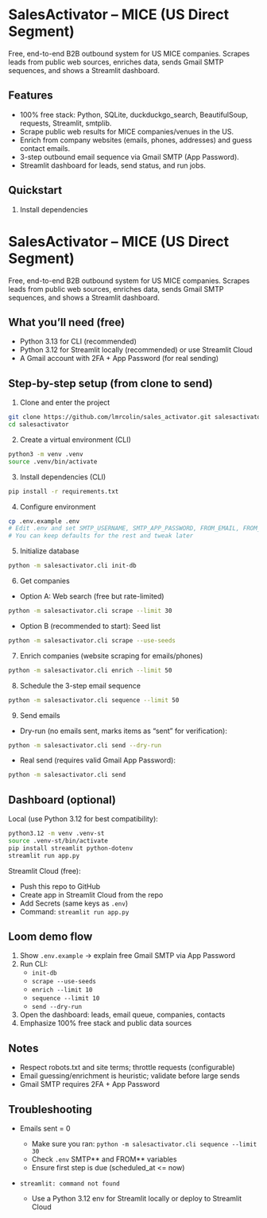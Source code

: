 # SalesActivator – MICE (US Direct Segment)

Free, end-to-end B2B outbound system for US MICE companies. Scrapes leads from public web sources, enriches data, sends Gmail SMTP sequences, and shows a Streamlit dashboard.

## Features

- 100% free stack: Python, SQLite, duckduckgo_search, BeautifulSoup, requests, Streamlit, smtplib.
- Scrape public web results for MICE companies/venues in the US.
- Enrich from company websites (emails, phones, addresses) and guess contact emails.
- 3-step outbound email sequence via Gmail SMTP (App Password).
- Streamlit dashboard for leads, send status, and run jobs.

## Quickstart

1. Install dependencies

# SalesActivator – MICE (US Direct Segment)

Free, end-to-end B2B outbound system for US MICE companies. Scrapes leads from public web sources, enriches data, sends Gmail SMTP sequences, and shows a Streamlit dashboard.

## What you’ll need (free)
- Python 3.13 for CLI (recommended)
- Python 3.12 for Streamlit locally (recommended) or use Streamlit Cloud
- A Gmail account with 2FA + App Password (for real sending)

## Step-by-step setup (from clone to send)

1) Clone and enter the project
```bash
git clone https://github.com/lmrcolin/sales_activator.git salesactivator
cd salesactivator
````

2. Create a virtual environment (CLI)

```bash
python3 -m venv .venv
source .venv/bin/activate
```

3. Install dependencies (CLI)

```bash
pip install -r requirements.txt
```

4. Configure environment

```bash
cp .env.example .env
# Edit .env and set SMTP_USERNAME, SMTP_APP_PASSWORD, FROM_EMAIL, FROM_NAME
# You can keep defaults for the rest and tweak later
```

5. Initialize database

```bash
python -m salesactivator.cli init-db
```

6. Get companies

- Option A: Web search (free but rate-limited)

```bash
python -m salesactivator.cli scrape --limit 30
```

- Option B (recommended to start): Seed list

```bash
python -m salesactivator.cli scrape --use-seeds
```

7. Enrich companies (website scraping for emails/phones)

```bash
python -m salesactivator.cli enrich --limit 50
```

8. Schedule the 3-step email sequence

```bash
python -m salesactivator.cli sequence --limit 50
```

9. Send emails

- Dry-run (no emails sent, marks items as “sent” for verification):

```bash
python -m salesactivator.cli send --dry-run
```

- Real send (requires valid Gmail App Password):

```bash
python -m salesactivator.cli send
```

## Dashboard (optional)

Local (use Python 3.12 for best compatibility):

```bash
python3.12 -m venv .venv-st
source .venv-st/bin/activate
pip install streamlit python-dotenv
streamlit run app.py
```

Streamlit Cloud (free):

- Push this repo to GitHub
- Create app in Streamlit Cloud from the repo
- Add Secrets (same keys as `.env`)
- Command: `streamlit run app.py`

## Loom demo flow

1. Show `.env.example` → explain free Gmail SMTP via App Password
2. Run CLI:
   - `init-db`
   - `scrape --use-seeds`
   - `enrich --limit 10`
   - `sequence --limit 10`
   - `send --dry-run`
3. Open the dashboard: leads, email queue, companies, contacts
4. Emphasize 100% free stack and public data sources

## Notes

- Respect robots.txt and site terms; throttle requests (configurable)
- Email guessing/enrichment is heuristic; validate before large sends
- Gmail SMTP requires 2FA + App Password

## Troubleshooting

- Emails sent = 0

  - Make sure you ran: `python -m salesactivator.cli sequence --limit 30`
  - Check `.env` SMTP*\* and FROM*\* variables
  - Ensure first step is due (scheduled_at <= now)

- `streamlit: command not found`
  - Use a Python 3.12 env for Streamlit locally or deploy to Streamlit Cloud
